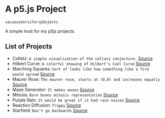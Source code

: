 # A p5.js Project

`vacuousVersifer/p5ojects`

A simple host for my p5js projects

## List of Projects

- Collatz:
  `A simple visualization of the collatz conjecture.`
  [Source](https://thecodingtrain.com/challenges/coding-in-the-cabana/002-collatz-conjecture.html)
- Hilbert Curve:
  `A colorful showing of Hilbert's Cool Curve`
  [Source](https://thecodingtrain.com/challenges/coding-in-the-cabana/003-hilbert-curve.html)
- Marching Squares:
  `Sort of looks like how something like a fire would spread`
  [Source](https://thecodingtrain.com/challenges/coding-in-the-cabana/005-marching-squares.html)
- Maurer Rose:
  `The maurer rose, starts at (0,0) and increases equally`
  [Source](https://thecodingtrain.com/challenges/coding-in-the-cabana/001-maurer-rose.html)
- Maze Generator:
  `It makes mazes`
  [Source](https://thecodingtrain.com/CodingChallenges/010.1-maze-dfs-p5.html)
- Mitosis:
  `Bare bones mitosis representation`
  [Source](https://thecodingtrain.com/CodingChallenges/006-mitosis-p5.html)
- Purple Rain:
  `It would be great if it had rain noises`
  [Source](https://thecodingtrain.com/CodingChallenges/004-purplerain.html)
- Reaction Diffusion:
  `Trippy`
  [Source](https://thecodingtrain.com/CodingChallenges/013-reactiondiffusion-p5.html)
- Starfield:
  `Don't go backwards`
  [Source](https://thecodingtrain.com/CodingChallenges/001-starfield.html)
